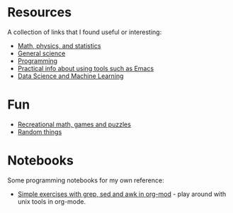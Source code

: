 # Resources

A collection of links that I found useful or interesting:

- [Math, physics, and statistics](math.md)
- [General science](science.md)
- [Programming](programming.md)
- [Practical info about using tools such as Emacs](computer_stuff.md)
- [Data Science and Machine Learning](data_science.md)

# Fun
- [Recreational math, games and puzzles](recreational_math.md)
- [Random things](misc.md)

# Notebooks

Some programming notebooks for my own reference:

- [Simple exercises with grep, sed and awk in org-mod](shell_regexp.org) - play around with unix tools in org-mode.

